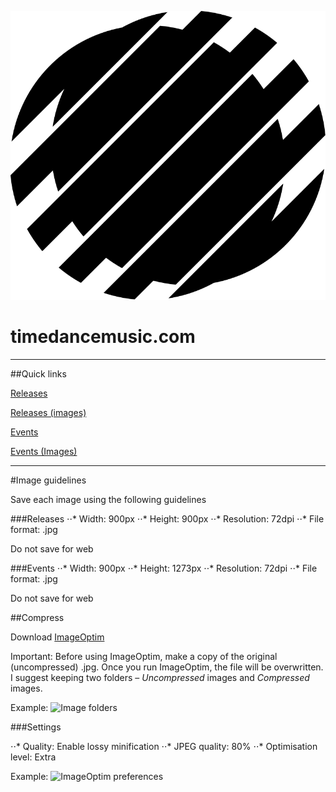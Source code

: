![Timedance logo](https://github.com/thisissoon/timedance/blob/master/static/svg/timedance-logo.svg "Timedance logo")

# timedancemusic.com

---

##Quick links

[Releases](https://github.com/thisissoon/timedance/tree/master/content/releases "Add new release")

[Releases (images)](https://github.com/thisissoon/timedance/tree/master/static/images/releases "Add release image")

[Events](https://github.com/thisissoon/timedance/tree/master/content/events "Add new event")

[Events (Images)](https://github.com/thisissoon/timedance/tree/master/static/images/events "Add event image")

---

#Image guidelines

Save each image using the following guidelines

###Releases 
⋅⋅* Width: 900px 
⋅⋅* Height: 900px
⋅⋅* Resolution: 72dpi
⋅⋅* File format: .jpg

Do not save for web

###Events
⋅⋅* Width: 900px 
⋅⋅* Height: 1273px
⋅⋅* Resolution: 72dpi
⋅⋅* File format: .jpg

Do not save for web


##Compress

Download [ImageOptim](https://imageoptim.com/mac "ImageOptim")

Important: Before using ImageOptim, make a copy of the original (uncompressed) .jpg. Once you run ImageOptim, the file will be overwritten. I suggest keeping two folders – *Uncompressed* images and *Compressed* images.

Example: 
![Image folders](https://github.com/thisissoon/timedance/blob/master/static/reference/image-folders.png "Image folders")


###Settings

⋅⋅* Quality: Enable lossy minification
⋅⋅* JPEG quality: 80%
⋅⋅* Optimisation level: Extra

Example: 
![ImageOptim preferences](https://github.com/thisissoon/timedance/blob/master/static/reference/image-optim-preferences.png "Image folders")